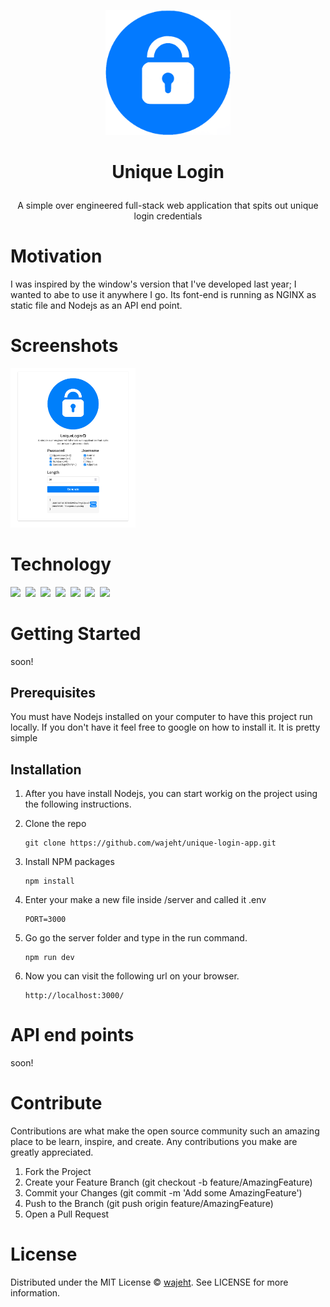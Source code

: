 <p align="center">
<a href="https://github.com/wajeht/windows_form_unique_login/releases"><img src="https://raw.githubusercontent.com/wajeht/unique-login-app/main/client/images/logo.png" width="200"></a>
</p>

# <p align="center">Unique Login</p>

<p align="center">
A simple over engineered full-stack web application that spits out unique login credentials 
</p>

# Motivation

I was inspired by the window's version that I've developed last year; I wanted to abe to use it anywhere I go. Its font-end is running as NGINX as static file and Nodejs as an API end point.

# Screenshots

<img src="https://raw.githubusercontent.com/wajeht/unique-login-app/main/client/images/screen_shot.png" width="200">

# Technology

<img src="https://img.shields.io/badge/Node.js-43853D?style=for-the-badge&logo=node.js&logoColor=white" />‏‎ ‎‏‎
<img src="https://img.shields.io/badge/Express.js-000000?style=for-the-badge&logo=express&logoColor=white" /> ‎‏‎‏‎
<img src="https://img.shields.io/badge/HTML5-E34F26?style=for-the-badge&logo=html5&logoColor=white" /> ‎‏‎
<img src="https://img.shields.io/badge/CSS-239120?&style=for-the-badge&logo=css3&logoColor=white" />‏‎ ‎‏‎
<img src="https://img.shields.io/badge/Materialed--CSS-0081CB?style=for-the-badge&logo=material-ui&logoColor=white" />‏‎ ‎
<img src="https://img.shields.io/badge/restful-api-0081CB?style=for-the-badge&logo=restful-api-ui&logoColor=white" />‏‎ ‎
<img src="https://img.shields.io/badge/nginx-239120?&style=for-the-badge&logo=nginx&logoColor=white" />‏‎ ‎‏‎

# Getting Started

soon!

## Prerequisites

You must have Nodejs installed on your computer to have this project run locally. If you don't have it feel free to google on how to install it. It is pretty simple

## Installation

1. After you have install Nodejs, you can start workig on the project using the following instructions.
2. Clone the repo

    ```
    git clone https://github.com/wajeht/unique-login-app.git
    ```

3. Install NPM packages

    ```
    npm install

    ```

4. Enter your make a new file inside /server and called it .env

    ```
    PORT=3000
    ```

5. Go go the server folder and type in the run command.

    ```
    npm run dev
    ```

6. Now you can visit the following url on your browser.
    ```
    http://localhost:3000/
    ```

# API end points

soon!

# Contribute

Contributions are what make the open source community such an amazing place to be learn, inspire, and create. Any contributions you make are greatly appreciated.

1. Fork the Project
2. Create your Feature Branch (git checkout -b feature/AmazingFeature)
3. Commit your Changes (git commit -m 'Add some AmazingFeature')
4. Push to the Branch (git push origin feature/AmazingFeature)
5. Open a Pull Request

# License

Distributed under the MIT License © [wajeht](https://www.github.com/wajeht/). See LICENSE for more information.
